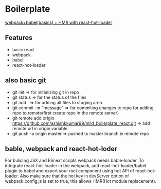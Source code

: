 # Boilerplate

[webpack+babel(basics) + HMR with react-hot-loader](https://docs.google.com/document/d/1DkOYLjroCwYiykL0hdZVTVXWsRx_lPEzdDjEma4G0po/edit#heading=h.dxp0w9fvf833)

## Features

- basic react
- webpack
- babel
- react-hot-loader

## also basic git

- git init => for initializing git in repo
- git status => for the status of the files
- git add . => for adding all files to staging area
- git commit -m "message" => for commiting changes to repo
  for adding repo to remote(first create repo in the remote server)
- git remote add origin
  https://github.com/ashishkkumar99/mild_boilerplate_react.git => add remote url in origin variable
- git push -u origin master => pushed to master branch in remote repo

## bable, webpack and react-hot-loder
For buliding JSX and ESnext scripts webpack needs bable-loader.
To integrate react-hot-loader in the webpack, add react-hot-loader/babel plugin to babel and export your root component using hot API of react-hot-loader.
Also make sure that the hot key in devServer option of webpack.config.js is set to true, this allows HMR(Hot module replacement).
